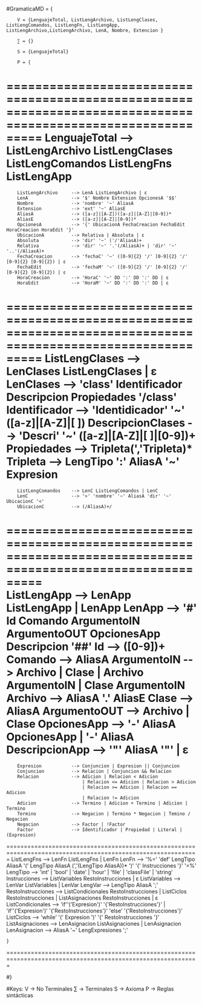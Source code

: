 #GramaticaMD = {

		V =	{LenguajeTotal, ListLengArchivo, ListLengClases, ListLengComandos, ListLengFn, ListLengApp, 			ListLengArchivo,ListLengArchivo, LenA, Nombre, Extencion }

		∑ = {}

		S = {LenguajeTotal}

		P = { 
=============================================================================================================
		LenguajeTotal	 	--> ListLengArchivo ListLengClases ListLengComandos ListLengFns ListLengApp
=============================================================================================================
		ListLengArchivo 	--> LenA ListLengArchivo | ε
		LenA 				--> '$' Nombre Extension OpcionesA '$$'
		Nombre 				--> 'nombre' '~' AliasA
		Extension 			--> 'ext' '~' AliasE
		AliasA				--> ([a-z]|[A-Z])([a-z]|[A-Z]|[0-9])*
		AliasE				--> ([a-z]|[A-Z]|[0-9])*
		OpcionesA			--> '{' UbicacionA FechaCreacion FechaEdit HoraCreacion HoraEdit '}'
		UbicacionA			--> Relativa | Absoluta | ε
		Absoluta			--> 'dir' '~' ('/'AliasA)+
		Relativa			--> 'dir' '~' '.'(/AliasA)+ | 'dir' '~' '..'(/AliasA)+
		FechaCreacion		--> 'fechaC' '~' ([0-9]{2} '/' [0-9]{2} '/' [0-9]{2} [0-9]{2}) | ε
		FechaEdit			--> 'fechaM' '~' ([0-9]{2} '/' [0-9]{2} '/' [0-9]{2} [0-9]{2}) | ε
		HoraCreacion		--> 'HoraC' '~' DD ':' DD ':' DD | ε
		HoraEdit			--> 'HoraM' '~' DD ':' DD ':' DD | ε	
=============================================================================================================
		ListLengClases		--> LenClases ListLengClases | ε
		LenClases			--> 'class' Identificador Descripcion Propiedades '/class'
		Identificador		--> 'Identidicador' '~' ([a-z]|[A-Z]|[ ])
		DescripcionClases	--> 'Descri' '~' ([a-z]|[A-Z]|[ ]|[0-9])+
		Propiedades			--> Tripleta(','Tripleta)*
		Tripleta			--> LengTipo ':' AliasA '~' Expresion
=============================================================================================================
		ListLengComandos	--> LenC ListLengComandos | LenC
		LenC				--> '>' 'nombre' '~' AliasA 'dir' '~' UbicacionC '<'
		UbicacionC			--> (/AliasA)+/
=============================================================================================================			
		ListLengApp			--> LenApp ListLengApp | LenApp
		LenApp				--> '#' Id Comando ArgumentoIN ArgumentoOUT OpcionesApp Descripcion '##'
		Id					--> ([0-9])+
		Comando				--> AliasA
		ArgumentoIN			--> Archivo | Clase | Archivo ArgumentoIN | Clase ArgumentoIN
		Archivo				--> AliasA '.' AliasE
		Clase				--> AliasA
		ArgumentoOUT		--> Archivo | Clase 
		OpcionesApp			--> '-' AliasA OpcionesApp | '-' AliasA
		DescripcionApp		--> '"' AliasA  '"' | ε
=============================================================================================================
		Expresion			--> Conjuncion | Expresion || Conjuncion
		Conjuncion			--> Relacion | Conjuncion && Relacion
		Relacion			--> Adicion | Relacion < Adicion 
								| Relacion <= Adicion | Relacion > Adicion 
								| Relacion >= Adicion | Relacion == Adicion
								| Relacion != Adicion
		Adicion				--> Termino | Adicion + Termino | Adicion | Termino
		Termino				--> Negacion | Termino * Negacion | Temino / Negacion
		Negacion			--> Factor | !Factor
		Factor				--> Identificador | Propiedad | Literal | (Expresion)
=============================================================================================================
		ListLengFns			--> LenFn ListLengFns | LenFn
		LenFn				--> '%=' 'def' LengTipo AliasA '(' LengTipo AliasA (','(LengTipo AliasA))*
								')' '{' Instrucciones '}' '=%'
		LengTipo			--> 'int' | 'bool' | 'date' | 'hour' | 'file' | 'classFile' | 'string'
		Instrucciones		--> ListVariables RestoInstrucciones | ε
		ListVariables		--> LenVar ListVariables | LenVar
		LengVar				--> LengTipo AliasA ';'
		RestoInstrucciones 	--> ListCondicionales RestoInstrucciones | ListCiclos RestoInstrucciones
								| ListAsignaciones RestoInstrucciones | ε
		ListCondicionales	--> 'if''('Expresion')' '{'RestoInstrucciones'}'
								| 'if''('Expresion')' '{'RestoInstrucciones'}' 'else'
								'{'RestoInstrucciones'}'
		ListCiclos			--> 'while' '(' Expresion ')' '{' RestoInstrucciones '}'
		ListAsignaciones	--> LenAsignacion ListAsignaciones | LenAsignacion
		LenAsignacion 		--> AliasA '~' LengExpresiones ';'

	}
=============================================================================================================

#}

#Keys:
	V -> No Terminales
	∑ -> Terminales
	S -> Axioma
	P -> Reglas sintácticas

